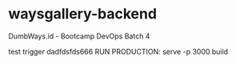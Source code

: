 # waysgallery-backend
DumbWays.id - Bootcamp DevOps Batch 4


test trigger dadfdsfds666
RUN PRODUCTION: serve -p 3000 build
